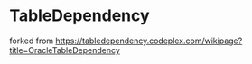 # TableDependency
forked from https://tabledependency.codeplex.com/wikipage?title=OracleTableDependency
